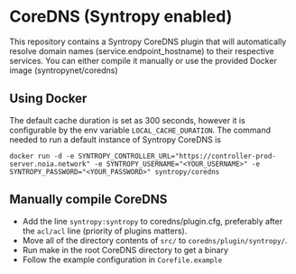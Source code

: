 # CoreDNS (Syntropy enabled)

This repository contains a Syntropy CoreDNS plugin that will automatically resolve domain names (service.endpoint_hostname) to their respective services.
You can either compile it manually or use the provided Docker image (syntropynet/coredns)

## Using Docker

The default cache duration is set as 300 seconds, however it is configurable by the env variable ```LOCAL_CACHE_DURATION```.
The command needed to run a default instance of Syntropy CoreDNS is
```
docker run -d -e SYNTROPY_CONTROLLER_URL="https://controller-prod-server.noia.network" -e SYNTROPY_USERNAME="<YOUR_USERNAME>" -e SYNTROPY_PASSWORD="<YOUR_PASSWORD>" syntropy/coredns 
```

## Manually compile CoreDNS

- Add the line ```syntropy:syntropy``` to coredns/plugin.cfg, preferably after the ```acl/acl``` line (priority of plugins matters).
- Move all of the directory contents of ```src/``` to ```coredns/plugin/syntropy/```.
- Run make in the root CoreDNS directory to get a binary
- Follow the example configuration in ```Corefile.example```
